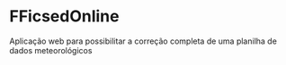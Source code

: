 # FFicsedOnline
Aplicação web para possibilitar a correção completa de uma planilha de dados meteorológicos
